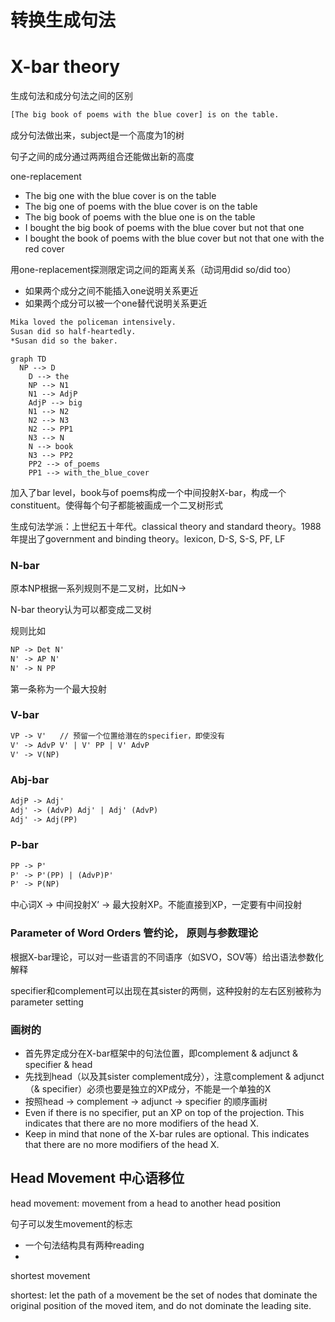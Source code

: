 # 转换生成句法

# X-bar theory

生成句法和成分句法之间的区别

```latex
[The big book of poems with the blue cover] is on the table.
```

成分句法做出来，subject是一个高度为1的树

句子之间的成分通过两两组合还能做出新的高度

one-replacement

- The big one with the blue cover is on the table
- The big one of poems with the blue cover is on the table
- The big book of poems with the blue one is on the table
- I bought the big book of poems with the blue cover but not that one
- I bought the book of poems with the blue cover but not that one with the red cover

用one-replacement探测限定词之间的距离关系（动词用did so/did too）

- 如果两个成分之间不能插入one说明关系更近
- 如果两个成分可以被一个one替代说明关系更近

```latex
Mika loved the policeman intensively.
Susan did so half-heartedly.
*Susan did so the baker.
```

```mermaid
graph TD
  NP --> D
	D --> the
	NP --> N1
	N1 --> AdjP
	AdjP --> big
	N1 --> N2
	N2 --> N3
	N2 --> PP1
	N3 --> N
	N --> book
	N3 --> PP2
	PP2 --> of_poems
	PP1 --> with_the_blue_cover
```

加入了bar level，book与of poems构成一个中间投射X-bar，构成一个constituent。使得每个句子都能被画成一个二叉树形式

生成句法学派：上世纪五十年代。classical theory and standard theory。1988年提出了government and binding theory。lexicon, D-S, S-S, PF, LF

### N-bar

原本NP根据一系列规则不是二叉树，比如N→

N-bar theory认为可以都变成二叉树

规则比如

```latex
NP -> Det N'
N' -> AP N'
N' -> N PP
```

第一条称为一个最大投射

### V-bar

```latex
VP -> V'   // 预留一个位置给潜在的specifier，即使没有
V' -> AdvP V' | V' PP | V' AdvP
V' -> V(NP)
```

### Abj-bar

```latex
AdjP -> Adj'
Adj' -> (AdvP) Adj' | Adj' (AdvP)
Adj' -> Adj(PP)
```

### P-bar

```latex
PP -> P'
P' -> P'(PP) | (AdvP)P'
P' -> P(NP)
```

中心词X → 中间投射X’ → 最大投射XP。不能直接到XP，一定要有中间投射

### Parameter of Word Orders 管约论， 原则与参数理论

根据X-bar理论，可以对一些语言的不同语序（如SVO，SOV等）给出语法参数化解释

specifier和complement可以出现在其sister的两侧，这种投射的左右区别被称为parameter setting

### 画树的

- 首先界定成分在X-bar框架中的句法位置，即complement & adjunct & specifier & head
- 先找到head（以及其sister complement成分），注意complement & adjunct（& specifier）必须也要是独立的XP成分，不能是一个单独的X
- 按照head → complement → adjunct → specifier 的顺序画树
- Even if there is no specifier, put an XP on top of the projection. This indicates that there are no more modifiers of the head X.
- Keep in mind that none of the X-bar rules are optional. This indicates that there are no more modifiers of the head X.

## Head Movement 中心语移位

head movement: movement from a head to another head position

句子可以发生movement的标志

- 一个句法结构具有两种reading
- 

shortest movement

shortest: let the path of a movement be the set of nodes that dominate the original position of the moved item, and do not dominate the leading site.
